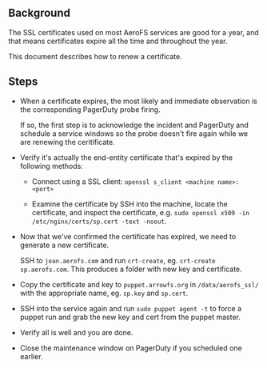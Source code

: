 Background
---

The SSL certificates used on most AeroFS services are good for a year, and that
means certificates expire all the time and throughout the year.

This document describes how to renew a certificate.

Steps
---

- When a certificate expires, the most likely and immediate observation is the
  corresponding PagerDuty probe firing.

  If so, the first step is to acknowledge the incident and PagerDuty and
  schedule a service windows so the probe doesn't fire again while we are
  renewing the ceritificate.

- Verify it's actually the end-entity certificate that's expired by the
  following methods:

  - Connect using a SSL client: `openssl s_client <machine name>:<port>`

  - Examine the certificate by SSH into the machine, locate the certificate,
    and inspect the certificate, e.g. `sudo openssl x509 -in
    /etc/nginx/certs/sp.cert -text -noout`.

- Now that we've confirmed the certificate has expired, we need to generate a
  new certificate.

  SSH to `joan.aerofs.com` and run `crt-create`, eg. `crt-create
  sp.aerofs.com`. This produces a folder with new key and certificate.

- Copy the certificate and key to `puppet.arrowfs.org` in `/data/aerofs_ssl/`
  with the appropriate name, eg. `sp.key` and `sp.cert`.

- SSH into the service again and run `sudo puppet agent -t` to force a puppet
  run and grab the new key and cert from the puppet master.

- Verify all is well and you are done.

- Close the maintenance window on PagerDuty if you scheduled one earlier.
